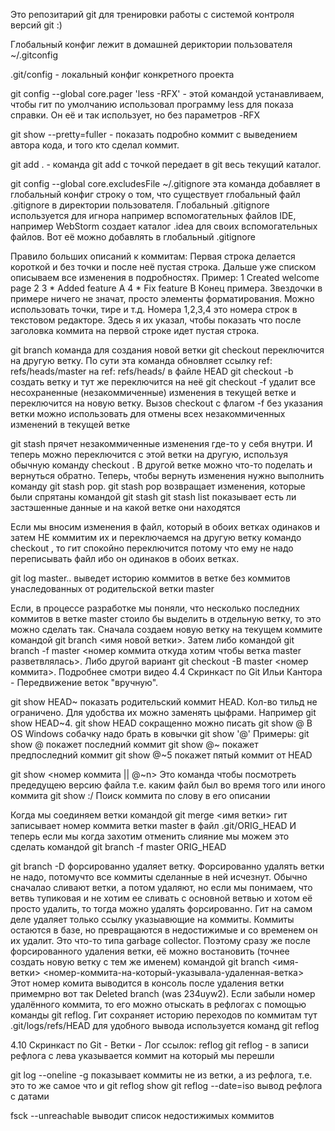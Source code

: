 Это репозитарий git для тренировки работы с системой контроля версий git :)

Глобальный конфиг лежит в домашней дериктории пользователя ~/.gitconfig 

.git/config - локальный конфиг конкретного проекта

git config --global core.pager 'less -RFX' - этой командой устанавливаем, чтобы гит по умолчанию использовал программу less для показа справки. Он её и так использует, но без параметров -RFX

git show --pretty=fuller - показать подробно коммит с выведением автора кода, и того кто сделал коммит.

git add . - команда git add c точкой передает в git весь текущий каталог. 

git config --global core.excludesFile ~/.gitignore
эта команда добавляет в глобальный конфиг строку о том, что существует глобальный 
файл .gitignore в директории пользователя. Глобальный .gitignore используется для игнора например вспомогательных файлов IDE, например WebStorm создает каталог .idea для своих вспомогательных файлов. Вот её можно добавлять в глобальный .gitignore 


Правило больших описаний к коммитам: Первая строка делается короткой и без точки и после неё пустая строка. Дальше уже списком описываем все изменения в подробностях.
Пример:
1 Created welcome page
2
3 * Added feature A
4 * Fix feature B
Конец примера. Звездочки в примере ничего не значат, просто элементы форматирования. Можно использовать точки, тире и т.д. Номера 1,2,3,4 это номера строк в текстовом редакторе. Здесь я их указал, чтобы показать что после заголовка коммита на первой строке идет пустая строка.


git branch <branchname>  команда для создания новой ветки
git checkout <branchname> переключится на другую ветку. По сути эта команда обновляет ссылку ref: refs/heads/master на ref: refs/heads/<branchname> в файле HEAD
git checkout -b <branchname> создать ветку и тут же переключится на неё
git checkout -f <branchname> удалит все несохраненные (незакоммиченные) изменения в текущей ветке и переключится на новую ветку. Вызов checkout c флагом -f без указания ветки можно использовать для отмены всех незакоммиченных изменений в текущей ветке

git stash	прячет незакоммиченные изменения где-то у себя внутри. И теперь можно переключится с этой ветки на другую, используя обычную команду checkout <branchname>. В другой ветке можно что-то поделать и вернуться обратно. Теперь, чтобы вернуть изменения нужно выполнить команду git stash pop.
git stash pop	возвращает изменения, которые были спрятаны командой git stash
git stash list	показывает есть ли застэшенные данные и на какой ветке они находятся

Если мы вносим изменения в файл, который в обоих ветках одинаков и затем НЕ коммитим их и переключаемся на другую ветку командо checkout <branchname>, то гит спокойно переключится потому что ему не надо переписывать файл ибо он одинаков в обоих ветках. 

git log master..<branchname> выведет историю коммитов в ветке без коммитов унаследованных от родительской ветки master

Если, в процессе разработке мы поняли, что несколько последних коммитов в ветке master стоило бы выделить в отдельную ветку, то это можно сделать так. Сначала создаем новую ветку на текущем коммите командой git branch <имя новой ветки>. Затем либо командой git branch -f master <номер коммита откуда хотим чтобы ветка master разветвлялась>. Либо другой вариант git checkout -B master <номер коммита>.  Подробнее смотри видео 4.4 Скринкаст по Git Ильи Кантора - Передвижение веток "вручную".

git show HEAD~	показать родительский коммит HEAD. Кол-во тильд не ограничено. Для удобства их можно заменять цыфрами. Например git show HEAD~4. 
git show HEAD	сокращенно можно писать git show @ В OS Windows собачку надо брать в ковычки git show '@' 
Примеры:
git show @	покажет последний коммит
git show @~	покажет предпоследний коммит
git show @~5	покажет пятый коммит от HEAD
 
git show <номер коммита || @~n> <path>	Это команда чтобы посмотреть предедущею версию файла т.е. каким файл был во время того или иного коммита 
git show :/<word>			Поиск коммита по слову в его описании

Когда мы соединяем ветки командой git merge <имя ветки> гит записывает номер коммита ветки master в файл .git/ORIG_HEAD И теперь если мы когда захотим отменить слияние мы можем это сделать командой git branch -f master ORIG_HEAD

git branch -D <branchname> форсированно удаляет ветку. Форсированно удалять ветки не надо, потомучто все коммиты сделанные в ней исчезнут. Обычно сначалао сливают ветки, а потом удаляют, но если мы понимаем, что ветвь тупиковая и не хотим ее сливать с основной ветвью и хотом её просто удалить, то тогда можно удалять форсированно. 
Гит на самом деле удаляет только ссылку указыавющие на коммиты. Коммиты остаются в базе, но превращаются в недостижимые и со временем он их удалит. Это что-то типа garbage collector. Поэтому сразу же после форсированного удаления ветки, её можно востановить (точнее создать новую ветку с тем же именем) командой git branch <имя-ветки> <номер-коммита-на-который-указывала-удаленная-ветка> Этот номер комита выводится в консоль после удаления ветки примемрно вот так Deleted branch <branchame> (was 234uyw2). Если забыли номер удалённого коммита, то его можно отыскать в рефлогах с помощью команды git reflog. Гит сохраняет историю переходов по коммитам тут .git/logs/refs/HEAD для удобного вывода используется команд git reflog

4.10 Скринкаст по Git - Ветки - Лог ссылок: reflog
git reflog - в записи рефлога с лева указывается коммит на который мы перешли

git log --oneline -g показывает коммиты не из ветки, а из рефлога, т.е. это то же самое что и git reflog show
git reflog --date=iso вывод рефлога с датами

fsck --unreachable   выводит список недостижимых коммитов
